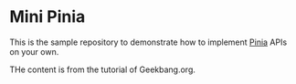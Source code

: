 # Mini Pinia

This is the sample repository to demonstrate how to implement [Pinia](https://pinia.vuejs.org/ ) APIs on your own.

THe content is from the tutorial of Geekbang.org.
